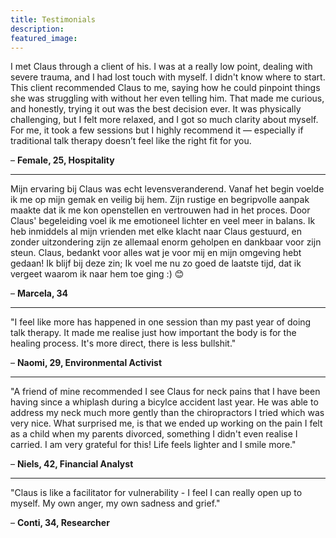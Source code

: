 ```yaml
---
title: Testimonials
description: 
featured_image: 
---
```


I met Claus through a client of his. I was at a really low point, dealing with severe trauma, and I had lost touch with myself. I didn't know where to start. This client recommended Claus to me, saying how he could pinpoint things she was struggling with without her even telling him. That made me curious, and honestly, trying it out was the best decision ever. It was physically challenging, but I felt more relaxed, and I got so much clarity about myself. For me, it took a few sessions but I highly recommend it — especially if traditional talk therapy doesn’t feel like the right fit for you.

– **Female, 25, Hospitality**

---

Mijn ervaring bij Claus was echt levensveranderend. Vanaf het begin voelde ik me op mijn gemak en veilig bij hem. Zijn rustige en begripvolle aanpak maakte dat ik me kon openstellen en vertrouwen had in het proces. Door Claus' begeleiding voel ik me emotioneel lichter en veel meer in balans. Ik heb inmiddels al mijn vrienden met elke klacht naar Claus gestuurd, en zonder uitzondering zijn ze allemaal enorm geholpen en dankbaar voor zijn steun. Claus, bedankt voor alles wat je voor mij en mijn omgeving hebt gedaan! Ik blijf bij deze zin; Ik voel me nu zo goed de laatste tijd, dat ik vergeet waarom ik naar hem toe ging :) 😊

– **Marcela, 34**

---

"I feel like more has happened in one session than my past year of doing talk therapy. It made me realise just how important the body is for the healing process. It's more direct, there is less bullshit." 

– **Naomi, 29, Environmental Activist**

---

"A friend of mine recommended I see Claus for neck pains that I have been having since a whiplash during a bicylce accident last year. He was able to address my neck much more gently than the chiropractors I tried which was very nice. What surprised me, is that we ended up working on the pain I felt as a child when my parents divorced, something I didn't even realise I carried. I am very grateful for this! Life feels lighter and I smile more." 

– **Niels, 42, Financial Analyst**

---

"Claus is like a facilitator for vulnerability - I feel I can really open up to myself. My own anger, my own sadness and grief."

– **Conti, 34, Researcher**
